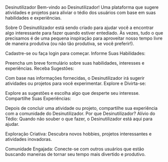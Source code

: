 Desinutilizador
Bem-vindo ao Desinutilizador! Uma plataforma que sugere atividades e projetos para aliviar o tédio dos usuários com base em suas habilidades e experiências.

Sobre
O Desinutilizador está sendo criado para ajudar você a encontrar algo interessante para fazer quando estiver entediado. Às vezes, tudo o que precisamos é de uma pequena inspiração para aproveitar nosso tempo livre de maneira produtiva (ou não tão produtiva, se você preferir!).



Cadastre-se ou faça login para começar.
Informe Suas Habilidades:

Preencha um breve formulário sobre suas habilidades, interesses e experiências.
Receba Sugestões:

Com base nas informações fornecidas, o Desinutilizador irá sugerir atividades ou projetos para você experimentar.
Explore e Divirta-se:

Explore as sugestões e escolha algo que desperte seu interesse.
Compartilhe Suas Experiências:

Depois de concluir uma atividade ou projeto, compartilhe sua experiência com a comunidade do Desinutilizador.
Por que Desinutilizador?
Alívio do Tédio: Quando não souber o que fazer, o Desinutilizador está aqui para ajudar.

Exploração Criativa: Descubra novos hobbies, projetos interessantes e atividades inovadoras.

Comunidade Engajada: Conecte-se com outros usuários que estão buscando maneiras de tornar seu tempo mais divertido e produtivo.

